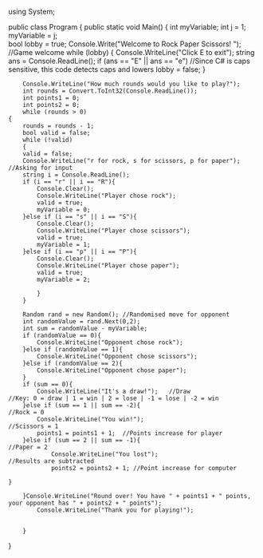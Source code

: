 using System;
					
public class Program
{
	public static void Main()
	{
		int myVariable;
		int j = 1;
		myVariable = j; 						
		bool lobby = true;
		Console.Write("Welcome to Rock Paper Scissors! "); //Game welcome
		while (lobby) 
		{
		  Console.WriteLine("Click E to exit");
		string ans = Console.ReadLine();
		if (ans == "E" || ans == "e") //Since C# is caps sensitive, this code detects caps and lowers
			lobby = false;
		}
		
		Console.WriteLine("How much rounds would you like to play?");
		int rounds = Convert.ToInt32(Console.ReadLine());
		int points1 = 0;
		int points2 = 0;
		while (rounds > 0)
	{	
		rounds = rounds - 1;
		bool valid = false;
		while (!valid)
		{
		valid = false;
		Console.WriteLine("r for rock, s for scissors, p for paper"); //Asking for input
		string i = Console.ReadLine();
		if (i == "r" || i == "R"){
			Console.Clear();
			Console.WriteLine("Player chose rock");
			valid = true;
			myVariable = 0;
		}else if (i == "s" || i == "S"){
			Console.Clear();
			Console.WriteLine("Player chose scissors");
			valid = true;
			myVariable = 1;
		}else if (i == "p" || i == "P"){
			Console.Clear();
			Console.WriteLine("Player chose paper");
			valid = true;
			myVariable = 2;

			}
		}
		
		Random rand = new Random(); //Randomised move for opponent
		int randomValue = rand.Next(0,2);
		int sum = randomValue - myVariable;
		if (randomValue == 0){
			Console.WriteLine("Opponent chose rock");
		}else if (randomValue == 1){
			Console.WriteLine("Opponent chose scissors");
		}else if (randomValue == 2){
			Console.WriteLine("Opponent chose paper");
		} 
		if (sum == 0){
			Console.WriteLine("It's a draw!");   //Draw			  				    //Key: 0 = draw | 1 = win | 2 = lose | -1 = lose | -2 = win
		}else if (sum == 1 || sum == -2){											//Rock = 0
			Console.WriteLine("You win!");											//Scissors = 1
			points1 = points1 + 1;	//Points increase for player
		}else if (sum == 2 || sum == -1){											//Paper = 2
				Console.WriteLine("You lost");										//Results are subtracted
				points2 = points2 + 1; //Point increase for computer
			
	}
			
		}Console.WriteLine("Round over! You have " + points1 + " points, your opponent has " + points2 + " points");
			Console.WriteLine("Thank you for playing!");
			
		
		}
}
